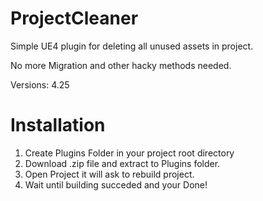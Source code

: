 # ProjectCleaner
Simple UE4 plugin for deleting all unused assets in project.

No more Migration and other hacky methods needed.

Versions: 4.25

# Installation
1) Create Plugins Folder in your project root directory
2) Download .zip file and extract to Plugins folder.
3) Open Project it will ask to rebuild project.
4) Wait until building succeded and your Done!
